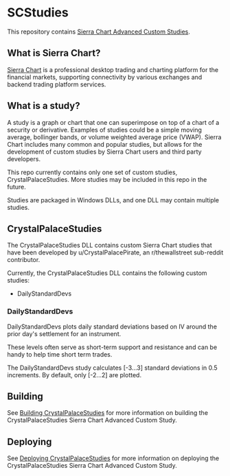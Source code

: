 # SCStudies

This repository contains [Sierra Chart Advanced Custom Studies](https://www.sierrachart.com/index.php?page=doc/AdvancedCustomStudyInterfaceAndLanguage.php).

## What is Sierra Chart?

[Sierra Chart](https://www.sierrachart.com/) is a professional desktop trading and charting platform for the financial markets, supporting connectivity by various exchanges and backend trading platform services.

## What is a study?

A study is a graph or chart that one can superimpose on top of a chart of a security or derivative.  Examples of studies could be a simple moving average, bollinger bands, or volume weighted average price (VWAP).  Sierra Chart includes many common and popular studies, but allows for the development of custom studies by Sierra Chart users and third party developers.

This repo currently contains only one set of custom studies, CrystalPalaceStudies.  More studies may be included in this repo in the future.

Studies are packaged in Windows DLLs, and one DLL may contain multiple studies.

## CrystalPalaceStudies

The CrystalPalaceStudies DLL contains custom Sierra Chart studies that have been developed by u/CrystalPalacePirate, an r/thewallstreet sub-reddit contributor.

Currently, the CrystalPalaceStudies DLL contains the following custom studies:

- DailyStandardDevs

### DailyStandardDevs

DailyStandardDevs plots daily standard deviations based on IV around the prior day's settlement for an instrument.

These levels often serve as short-term support and resistance and can be handy to help time short term trades.

The DailyStandardDevs study calculates [-3...3] standard deviations in 0.5 increments. By default, only [-2...2] are plotted.

## Building

See [Building CrystalPalaceStudies](./CPSBuild.md) for more information on building the CrystalPalaceStudies Sierra Chart Advanced Custom Study.

## Deploying

See [Deploying CrystalPalaceStudies](./CPSDeploy.md) for more information on deploying the CrystalPalaceStudies Sierra Chart Advanced Custom Study.
